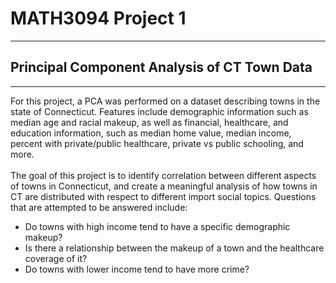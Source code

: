 # MATH3094 Project 1
---
## Principal Component Analysis of CT Town Data
---

For this project, a PCA was performed on a dataset describing towns in the state of Connecticut. Features include demographic information such as median age and racial makeup, as well as financial, healthcare, and education information, such as median home value, median income, percent with private/public healthcare, private vs public schooling, and more.\
\
The goal of this project is to identify correlation between different aspects of towns in Connecticut, and create a meaningful analysis of how towns in CT are distributed with respect to different import social topics. Questions that are attempted to be answered include: 
 - Do towns with high income tend to have a specific demographic makeup? 
 - Is there a relationship between the makeup of a town and the healthcare coverage of it? 
 - Do towns with lower income tend to have more crime?
